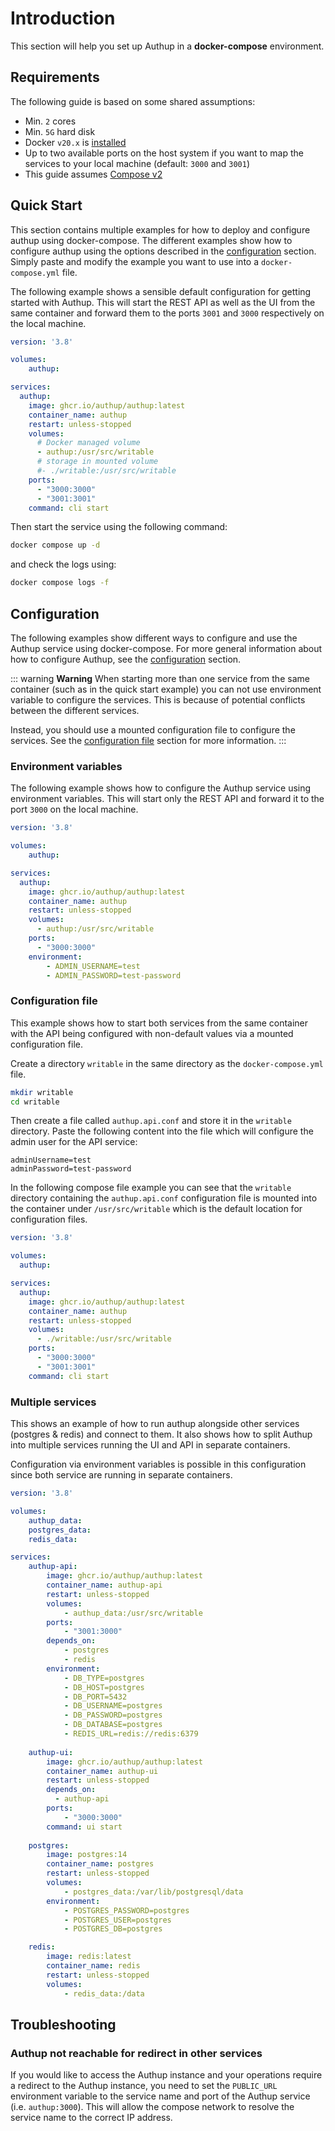 # Introduction

This section will help you set up Authup in a **docker-compose** environment.

## Requirements
The following guide is based on some shared assumptions:

- Min. `2` cores
- Min. `5G` hard disk
- Docker `v20.x` is [installed](https://docs.docker.com/get-docker/)
- Up to two available ports on the host system if you want to map the services to your local machine (default: `3000` and `3001`)
- This guide assumes [Compose v2](https://docs.docker.com/compose/compose-file/)



## Quick Start

This section contains multiple examples for how to deploy and configure authup using docker-compose. The different 
examples show how to configure authup using the options described in the [configuration](./configuration) section. Simply
paste and modify the example you want to use into a `docker-compose.yml` file.

The following example shows a sensible default configuration for getting started with Authup. This will start the REST API as well as the UI from
the same container and forward them to the ports `3001` and `3000` respectively on the local machine.

```yaml
version: '3.8'

volumes:
    authup:

services:
  authup:
    image: ghcr.io/authup/authup:latest
    container_name: authup
    restart: unless-stopped
    volumes:
      # Docker managed volume
      - authup:/usr/src/writable
      # storage in mounted volume
      #- ./writable:/usr/src/writable
    ports:
      - "3000:3000"
      - "3001:3001"
    command: cli start

```

Then start the service using the following command:

```bash
docker compose up -d
```

and check the logs using:

```bash
docker compose logs -f
```

## Configuration

The following examples show different ways to configure and use the Authup service using docker-compose. For more general
information about how to configure Authup, see the [configuration](./configuration) section.

::: warning **Warning**
When starting more than one service from the same container (such as in the quick start example) you can not use
environment variable to configure the services. This is because of potential conflicts between the different services.

Instead, you should use a mounted configuration file to configure the services. See the [configuration file](#configuration-file) 
section for more information.
:::


### Environment variables

The following example shows how to configure the Authup service using environment variables. This will start only the
REST API and forward it to the port `3000` on the local machine.

```yaml
version: '3.8'

volumes:
    authup:

services:
  authup:
    image: ghcr.io/authup/authup:latest
    container_name: authup
    restart: unless-stopped
    volumes:
      - authup:/usr/src/writable
    ports:
      - "3000:3000"
    environment:
        - ADMIN_USERNAME=test
        - ADMIN_PASSWORD=test-password
```


### Configuration file

This example shows how to start both services from the same container with the API being configured with non-default
values via a mounted configuration file.

Create a directory `writable` in the same directory as the `docker-compose.yml` file.
```bash
mkdir writable
cd writable
```
Then create a file called `authup.api.conf` and store it in the `writable` directory. Paste the following content into 
the file which will configure the admin user for the API service:

```dotenv
adminUsername=test
adminPassword=test-password
```

In the following compose file example you can see that the `writable` directory containing the `authup.api.conf` 
configuration file is mounted into the container under `/usr/src/writable` which is the default location for 
configuration files.

```yaml
version: '3.8'

volumes:
  authup:

services:
  authup:
    image: ghcr.io/authup/authup:latest
    container_name: authup
    restart: unless-stopped
    volumes:
      - ./writable:/usr/src/writable
    ports:
      - "3000:3000"
      - "3001:3001"
    command: cli start

```


### Multiple services

This shows an example of how to run authup alongside other services (postgres & redis) and connect to them. It also shows how to split 
Authup into multiple services running the UI and API in separate containers.

Configuration via environment variables is possible in this configuration since both service are running in separate containers.

```yaml
version: '3.8'

volumes:
    authup_data:
    postgres_data:
    redis_data:

services:
    authup-api:
        image: ghcr.io/authup/authup:latest
        container_name: authup-api
        restart: unless-stopped
        volumes:
            - authup_data:/usr/src/writable
        ports:
            - "3001:3000"
        depends_on:
            - postgres
            - redis
        environment:
            - DB_TYPE=postgres
            - DB_HOST=postgres
            - DB_PORT=5432
            - DB_USERNAME=postgres
            - DB_PASSWORD=postgres
            - DB_DATABASE=postgres
            - REDIS_URL=redis://redis:6379
    
    authup-ui:
        image: ghcr.io/authup/authup:latest
        container_name: authup-ui
        restart: unless-stopped
        depends_on:
          - authup-api
        ports:
            - "3000:3000"
        command: ui start
    
    postgres:
        image: postgres:14
        container_name: postgres
        restart: unless-stopped
        volumes:
            - postgres_data:/var/lib/postgresql/data
        environment:
            - POSTGRES_PASSWORD=postgres
            - POSTGRES_USER=postgres
            - POSTGRES_DB=postgres

    redis:
        image: redis:latest
        container_name: redis
        restart: unless-stopped
        volumes:
            - redis_data:/data

```

## Troubleshooting
### Authup not reachable for redirect in other services
If you would like to access the Authup instance and your operations require a redirect to the Authup instance, you need to
set the `PUBLIC_URL` environment variable to the service name and port of the Authup service (i.e. `authup:3000`). This will
allow the compose network to resolve the service name to the correct IP address.


